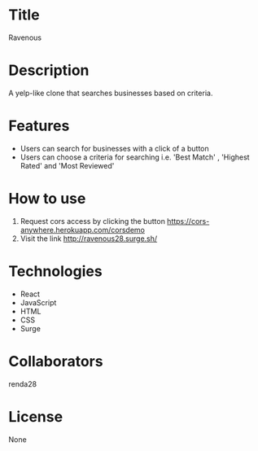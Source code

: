 # Title

Ravenous

# Description

A yelp-like clone that searches businesses based on criteria.

# Features

- Users can search for businesses with a click of a button
- Users can choose a criteria for searching i.e. 'Best Match' , 'Highest Rated' and 'Most Reviewed'

# How to use

1. Request cors access by clicking the button https://cors-anywhere.herokuapp.com/corsdemo
2. Visit the link http://ravenous28.surge.sh/

# Technologies

- React
- JavaScript
- HTML
- CSS
- Surge

# Collaborators

renda28

# License

None
